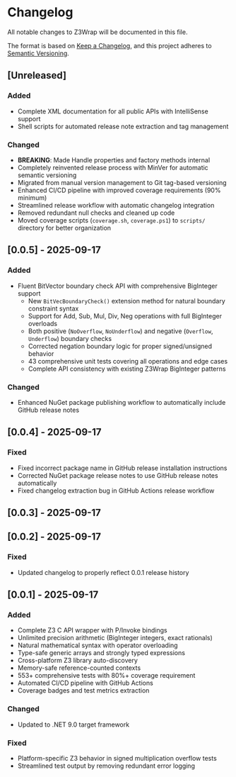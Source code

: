 # Changelog

All notable changes to Z3Wrap will be documented in this file.

The format is based on [Keep a Changelog](https://keepachangelog.com/en/1.0.0/),
and this project adheres to [Semantic Versioning](https://semver.org/spec/v2.0.0.html).

## [Unreleased]

### Added
- Complete XML documentation for all public APIs with IntelliSense support
- Shell scripts for automated release note extraction and tag management

### Changed
- **BREAKING**: Made Handle properties and factory methods internal
- Completely reinvented release process with MinVer for automatic semantic versioning
- Migrated from manual version management to Git tag-based versioning
- Enhanced CI/CD pipeline with improved coverage requirements (90% minimum)
- Streamlined release workflow with automatic changelog integration
- Removed redundant null checks and cleaned up code
- Moved coverage scripts (`coverage.sh`, `coverage.ps1`) to `scripts/` directory for better organization

## [0.0.5] - 2025-09-17

### Added
- Fluent BitVector boundary check API with comprehensive BigInteger support
  - New `BitVecBoundaryCheck()` extension method for natural boundary constraint syntax
  - Support for Add, Sub, Mul, Div, Neg operations with full BigInteger overloads
  - Both positive (`NoOverflow`, `NoUnderflow`) and negative (`Overflow`, `Underflow`) boundary checks
  - Corrected negation boundary logic for proper signed/unsigned behavior
  - 43 comprehensive unit tests covering all operations and edge cases
  - Complete API consistency with existing Z3Wrap BigInteger patterns

### Changed
- Enhanced NuGet package publishing workflow to automatically include GitHub release notes

## [0.0.4] - 2025-09-17

### Fixed
- Fixed incorrect package name in GitHub release installation instructions
- Corrected NuGet package release notes to use GitHub release notes automatically
- Fixed changelog extraction bug in GitHub Actions release workflow

## [0.0.3] - 2025-09-17

## [0.0.2] - 2025-09-17

### Fixed
- Updated changelog to properly reflect 0.0.1 release history

## [0.0.1] - 2025-09-17

### Added
- Complete Z3 C API wrapper with P/Invoke bindings
- Unlimited precision arithmetic (BigInteger integers, exact rationals)
- Natural mathematical syntax with operator overloading
- Type-safe generic arrays and strongly typed expressions
- Cross-platform Z3 library auto-discovery
- Memory-safe reference-counted contexts
- 553+ comprehensive tests with 80%+ coverage requirement
- Automated CI/CD pipeline with GitHub Actions
- Coverage badges and test metrics extraction

### Changed
- Updated to .NET 9.0 target framework

### Fixed
- Platform-specific Z3 behavior in signed multiplication overflow tests
- Streamlined test output by removing redundant error logging